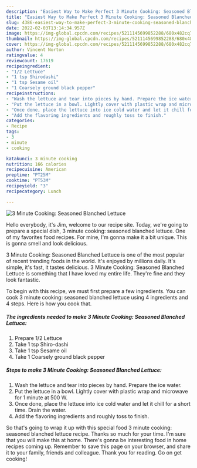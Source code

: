 ```yaml
---
description: "Easiest Way to Make Perfect 3 Minute Cooking: Seasoned Blanched Lettuce"
title: "Easiest Way to Make Perfect 3 Minute Cooking: Seasoned Blanched Lettuce"
slug: 4386-easiest-way-to-make-perfect-3-minute-cooking-seasoned-blanched-lettuce
date: 2022-02-03T13:14:34.957Z
image: https://img-global.cpcdn.com/recipes/5211145699852288/680x482cq70/3-minute-cooking-seasoned-blanched-lettuce-recipe-main-photo.jpg
thumbnail: https://img-global.cpcdn.com/recipes/5211145699852288/680x482cq70/3-minute-cooking-seasoned-blanched-lettuce-recipe-main-photo.jpg
cover: https://img-global.cpcdn.com/recipes/5211145699852288/680x482cq70/3-minute-cooking-seasoned-blanched-lettuce-recipe-main-photo.jpg
author: Vincent Norton
ratingvalue: 4
reviewcount: 17619
recipeingredient:
- "1/2 Lettuce"
- "1 tsp Shirodashi"
- "1 tsp Sesame oil"
- "1 Coarsely ground black pepper"
recipeinstructions:
- "Wash the lettuce and tear into pieces by hand. Prepare the ice water."
- "Put the lettuce in a bowl. Lightly cover with plastic wrap and microwave for 1 minute at 500 W."
- "Once done, place the lettuce into ice cold water and let it chill for a short time. Drain the water."
- "Add the flavoring ingredients and roughly toss to finish."
categories:
- Recipe
tags:
- 3
- minute
- cooking

katakunci: 3 minute cooking 
nutrition: 166 calories
recipecuisine: American
preptime: "PT25M"
cooktime: "PT53M"
recipeyield: "3"
recipecategory: Lunch

---
```



![3 Minute Cooking: Seasoned Blanched Lettuce](https://img-global.cpcdn.com/recipes/5211145699852288/680x482cq70/3-minute-cooking-seasoned-blanched-lettuce-recipe-main-photo.jpg)

Hello everybody, it's Jim, welcome to our recipe site. Today, we're going to prepare a special dish, 3 minute cooking: seasoned blanched lettuce. One of my favorites food recipes. For mine, I'm gonna make it a bit unique. This is gonna smell and look delicious.



3 Minute Cooking: Seasoned Blanched Lettuce is one of the most popular of recent trending foods in the world. It's enjoyed by millions daily. It's simple, it's fast, it tastes delicious. 3 Minute Cooking: Seasoned Blanched Lettuce is something that I have loved my entire life. They're fine and they look fantastic.


To begin with this recipe, we must first prepare a few ingredients. You can cook 3 minute cooking: seasoned blanched lettuce using 4 ingredients and 4 steps. Here is how you cook that.

<!--inarticleads1-->

##### The ingredients needed to make 3 Minute Cooking: Seasoned Blanched Lettuce:

1. Prepare 1/2 Lettuce
1. Take 1 tsp Shiro-dashi
1. Take 1 tsp Sesame oil
1. Take 1 Coarsely ground black pepper




<!--inarticleads2-->

##### Steps to make 3 Minute Cooking: Seasoned Blanched Lettuce:

1. Wash the lettuce and tear into pieces by hand. Prepare the ice water.
1. Put the lettuce in a bowl. Lightly cover with plastic wrap and microwave for 1 minute at 500 W.
1. Once done, place the lettuce into ice cold water and let it chill for a short time. Drain the water.
1. Add the flavoring ingredients and roughly toss to finish.




So that's going to wrap it up with this special food 3 minute cooking: seasoned blanched lettuce recipe. Thanks so much for your time. I'm sure that you will make this at home. There's gonna be interesting food in home recipes coming up. Remember to save this page on your browser, and share it to your family, friends and colleague. Thank you for reading. Go on get cooking!

